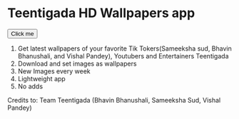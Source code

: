 # Teentigada HD Wallpapers app

<button name="button" onclick="http://www.google.com">Click me</button>

1. Get latest wallpapers of your favorite Tik Tokers(Sameeksha sud, Bhavin Bhanushali, and Vishal Pandey), Youtubers and Entertainers Teentigada
2. Download and set images as wallpapers
3. New Images every week
4. Lightweight app
5. No adds

Credits to: Team Teentigada (Bhavin Bhanushali, Sameeksha Sud, Vishal Pandey)
